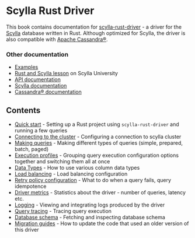 # Scylla Rust Driver
This book contains documentation for [scylla-rust-driver](https://github.com/scylladb/scylla-rust-driver) - a driver
for the [Scylla](https://scylladb.com) database written in Rust.
Although optimized for Scylla, the driver is also compatible with [Apache Cassandra®](https://cassandra.apache.org/).

### Other documentation
* [Examples](https://github.com/scylladb/scylla-rust-driver/tree/main/examples)
* [Rust and Scylla lesson](https://university.scylladb.com/courses/using-scylla-drivers/lessons/rust-and-scylla-2/) on Scylla University
* [API documentation](https://docs.rs/scylla)
* [Scylla documentation](https://docs.scylladb.com)
* [Cassandra® documentation](https://cassandra.apache.org/doc/latest/)


## Contents
* [Quick start](quickstart/quickstart.md) - Setting up a Rust project using `scylla-rust-driver` and running a few queries
* [Connecting to the cluster](connecting/connecting.md) - Configuring a connection to scylla cluster
* [Making queries](queries/queries.md) - Making different types of queries (simple, prepared, batch, paged)
* [Execution profiles](execution-profiles/execution-profiles.md) - Grouping query execution configuration options together and switching them all at once
* [Data Types](data-types/data-types.md) - How to use various column data types
* [Load balancing](load-balancing/load-balancing.md) - Load balancing configuration
* [Retry policy configuration](retry-policy/retry-policy.md) - What to do when a query fails, query idempotence
* [Driver metrics](metrics/metrics.md) - Statistics about the driver - number of queries, latency etc.
* [Logging](logging/logging.md) - Viewing and integrating logs produced by the driver
* [Query tracing](tracing/tracing.md) - Tracing query execution
* [Database schema](schema/schema.md) - Fetching and inspecting database schema
* [Migration guides](migration-guides/migration-guides.md) - How to update the code that used an older version of this driver
